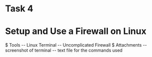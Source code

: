 # Task 4

# Setup and Use a Firewall on Linux

$ Tools
   -- Linux Terminal
   -- Uncomplicated Firewall
$ Attachments
   -- screenshot of terminal 
   -- text file for the commands used
